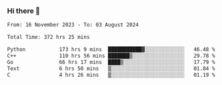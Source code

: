 ### Hi there 👋

<!--
**floyiac/floyiac** is a ✨ _special_ ✨ repository because its `README.md` (this file) appears on your GitHub profile.

Here are some ideas to get you started:

- 🔭 I’m currently working on ...
- 🌱 I’m currently learning ...
- 👯 I’m looking to collaborate on ...
- 🤔 I’m looking for help with ...
- 💬 Ask me about ...
- 📫 How to reach me: ...
- 😄 Pronouns: ...
- ⚡ Fun fact: ...
-->

<!--START_SECTION:waka-->

```txt
From: 16 November 2023 - To: 03 August 2024

Total Time: 372 hrs 25 mins

Python           173 hrs 9 mins  ███████████▓░░░░░░░░░░░░░   46.48 %
C++              110 hrs 56 mins ███████▒░░░░░░░░░░░░░░░░░   29.78 %
Go               66 hrs 17 mins  ████▒░░░░░░░░░░░░░░░░░░░░   17.79 %
Text             6 hrs 50 mins   ▒░░░░░░░░░░░░░░░░░░░░░░░░   01.84 %
C                4 hrs 26 mins   ▒░░░░░░░░░░░░░░░░░░░░░░░░   01.19 %
```

<!--END_SECTION:waka-->
